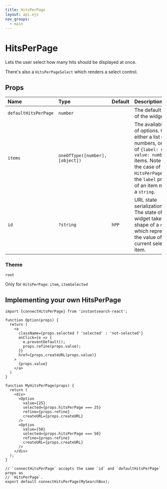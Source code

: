 ```yaml
---
title: HitsPerPage
layout: api.ejs
nav_groups:
  - main
---
```


# HitsPerPage

Lets the user select how many hits should be displayed at once.

There's also a `HitsPerPageSelect` which renders a select control.

## Props

Name | Type | Default |Description
:- | :- | :- | :-
`defaultHitsPerPage` | `number` | | The default state of the widget.
`items` | `oneOfType([number], [object])` | | The available list of options. Can be either a list of numbers, or a list of `{label: node, value: number}` items. Note that in the case of `HitsPerPageSelect`, the `label` property of an item must be a `string`.
`id` | `?string` | `hPP` | URL state serialization key. The state of this widget takes the shape of a `number`, which represents the value of the current selected item.

### Theme

`root`

Only for `HitsPerPage`: `item`, `itemSelected`

## Implementing your own HitsPerPage

```
import {connectHitsPerPage} from 'instantsearch-react';

function Option(props) {
  return (
    <a
      className={props.selected ? 'selected' : 'not-selected'}
      onClick={e => {
        e.preventDefault();
        props.refine(props.value);
      }}
      href={props.createURL(props.value)}
    >
      {props.value}
    </a>
  )
}

function MyHitsPerPage(props) {
  return (
    <div>
      <Option
        value={25}
        selected={props.hitsPerPage === 25}
        refine={props.refine}
        createURL={props.createURL}
      />
      <Option
        value={50}
        selected={props.hitsPerPage === 50}
        refine={props.refine}
        createURL={props.createURL}
      />
    </div>
  );
}

// `connectHitsPerPage` accepts the same `id` and `defaultHitsPerPage` props as
// `HitsPerPage`.
export default connectHitsPerPage(MySearchBox);
```
